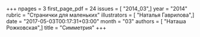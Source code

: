 +++
npages = 3
first_page_pdf = 24
issues = [ "2014_03",]
year = "2014"
rubric = "Странички для маленьких"
illustrators = [ "Наталья Гаврилова",]
date = "2017-05-03T00:17:31+03:00"
month = "03"
authors = [ "Наташа Рожковская",]
title = "Симметрия"
+++

